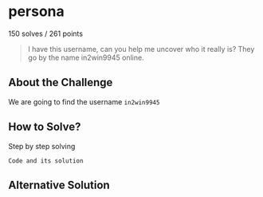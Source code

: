 # persona
150 solves / 261 points
> I have this username, can you help me uncover who it really is? They go by the name in2win9945 online.

## About the Challenge
We are going to find the username `in2win9945`

## How to Solve?
Step by step solving

```
Code and its solution
```

## Alternative Solution